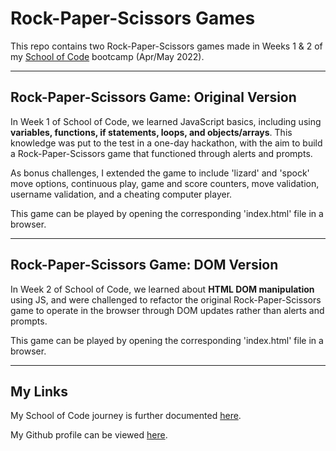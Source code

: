 # Rock-Paper-Scissors Games

This repo contains two Rock-Paper-Scissors games made in Weeks 1 & 2 of my [School of Code](https://www.schoolofcode.co.uk/) bootcamp (Apr/May 2022).

---

## Rock-Paper-Scissors Game: Original Version

In Week 1 of School of Code, we learned JavaScript basics, including using **variables, functions, if statements, loops, and objects/arrays**. This knowledge was put to the test in a one-day hackathon, with the aim to build a Rock-Paper-Scissors game that functioned through alerts and prompts.

As bonus challenges, I extended the game to include 'lizard' and 'spock' move options, continuous play, game and score counters, move validation, username validation, and a cheating computer player.

This game can be played by opening the corresponding 'index.html' file in a browser.

---

## Rock-Paper-Scissors Game: DOM Version

In Week 2 of School of Code, we learned about **HTML DOM manipulation** using JS, and were challenged to refactor the original Rock-Paper-Scissors game to operate in the browser through DOM updates rather than alerts and prompts.

This game can be played by opening the corresponding 'index.html' file in a browser.

---
## My Links

My School of Code journey is further documented [here](https://github.com/simonpartridge86/school-of-code-journal).

My Github profile can be viewed [here](https://github.com/simonpartridge86).